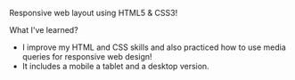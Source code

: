 Responsive web layout using HTML5 & CSS3!


What I've learned? 

 -  I improve my HTML and CSS skills and also practiced how to use media queries for responsive web design!
 -  It includes a mobile a tablet and a desktop version.
